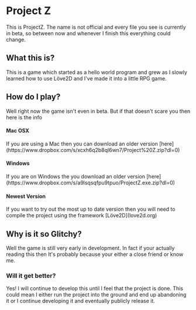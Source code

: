 <h1>Project Z</h1>
This is ProjectZ. The name is not official and every file you see is currently in beta, so between now and whenever I finish this everything could change. 
<h2>What this is? </h2>
This is a game which started as a hello world program and grew as I slowly learned how to use Löve2D and I've made it into a little RPG game.
<h2>How do I play?</h2>
Well right now the game isn't even in beta. But if that doesn't scare you then here is the info
<h4>Mac OSX</h4>
If you are using a Mac then you can download an older version [here](https://www.dropbox.com/s/xcxh6q2b8ql6wn7/Project%20Z.zip?dl=0)
<h4>Windows</h4>
If you are on Windows the you download an older version [here](https://www.dropbox.com/s/a9lsqsqfpu9tpuo/ProjectZ.exe.zip?dl=0)
<h4>Newest Version</h4>
If you want to try out the most up to date version then you will need to compile the project using the framework [Löve2D](love2d.org)
<h2> Why is it so Glitchy?</h2>
Well the game is still very early in development. In fact if your actually reading this then It's probably because your either a close friend or know me.
<h3>Will it get better?</h3>
Yes! I will continue to develop this until I feel that the project is done. This could mean I either run the project into the ground and end up abandoning it or I continue developing it and eventually publicly release it.
